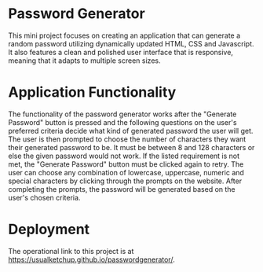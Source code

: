# Password Generator

This mini project focuses on creating an application that can generate a random password utilizing dynamically updated HTML, CSS and Javascript.
It also features a clean and polished user interface that is responsive, meaning that it adapts to multiple screen sizes.

# Application Functionality

The functionality of the password generator works after the "Generate Password" button is pressed and the following questions on the user's preferred criteria decide what kind of generated password the user will get. 
The user is then prompted to choose the number of characters they want their generated password to be. 
It must be between 8 and 128 characters or else the given password would not work. 
If the listed requirement is not met, the "Generate Password" button must be clicked again to retry. 
The user can choose any combination of lowercase, uppercase, numeric and special characters by clicking through the prompts on the website. 
After completing the prompts, the password will be generated based on the user's chosen criteria.

# Deployment

The operational link to this project is at https://usualketchup.github.io/passwordgenerator/.
